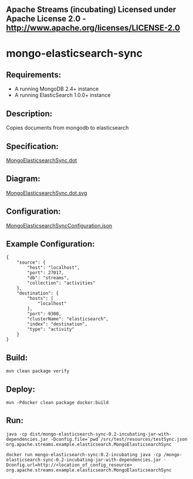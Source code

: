 Apache Streams (incubating)
Licensed under Apache License 2.0 - http://www.apache.org/licenses/LICENSE-2.0
--------------------------------------------------------------------------------

mongo-elasticsearch-sync
==============================

Requirements:
-------------
 - A running MongoDB 2.4+ instance
 - A running ElasticSearch 1.0.0+ instance

Description:
------------
Copies documents from mongodb to elasticsearch

Specification:
-----------------

[MongoElasticsearchSync.dot](MongoElasticsearchSync.dot "MongoElasticsearchSync.dot" )

Diagram:
-----------------

<a href="MongoElasticsearchSync.dot.svg" target="_self">MongoElasticsearchSync.dot.svg</a>

Configuration:
-----------------

[MongoElasticsearchSyncConfiguration.json](MongoElasticsearchSyncConfiguration.json "MongoElasticsearchSyncConfiguration.json" )

Example Configuration:
----------------------

    {
        "source": {
            "host": "localhost",
            "port": 27017,
            "db": "streams",
            "collection": "activities"
        },
        "destination": {
            "hosts": [
                "localhost"
            ],
            "port": 9300,
            "clusterName": "elasticsearch",
            "index": "destination",
            "type": "activity"
        }
    }

Build:
---------

`mvn clean package verify`

Deploy:
--------

    mvn -Pdocker clean package docker:build

Run:
--------

    java -cp dist/mongo-elasticsearch-sync-0.2-incubating-jar-with-dependencies.jar -Dconfig.file=`pwd`/src/test/resources/testSync.json org.apache.streams.example.elasticsearch.MongoElasticsearchSync

    docker run mongo-elasticsearch-sync:0.2-incubating java -cp /mongo-elasticsearch-sync-0.2-incubating-jar-with-dependencies.jar -Dconfig.url=http://<location_of_config_resource> org.apache.streams.example.elasticsearch.MongoElasticsearchSync

